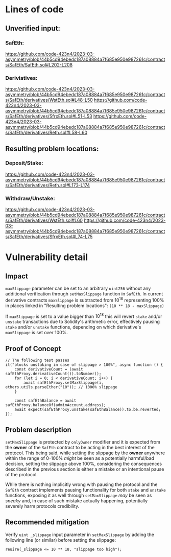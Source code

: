 # Lines of code

## Unverified input:

### SafEth:

https://github.com/code-423n4/2023-03-asymmetry/blob/44b5cd94ebedc187a08884a7f685e950e987261c/contracts/SafEth/SafEth.sol#L202-L208

### Deriviatives:

https://github.com/code-423n4/2023-03-asymmetry/blob/44b5cd94ebedc187a08884a7f685e950e987261c/contracts/SafEth/derivatives/WstEth.sol#L48-L50
https://github.com/code-423n4/2023-03-asymmetry/blob/44b5cd94ebedc187a08884a7f685e950e987261c/contracts/SafEth/derivatives/SfrxEth.sol#L51-L53
https://github.com/code-423n4/2023-03-asymmetry/blob/44b5cd94ebedc187a08884a7f685e950e987261c/contracts/SafEth/derivatives/Reth.sol#L58-L60

## Resulting problem locations:

### Deposit/Stake:

https://github.com/code-423n4/2023-03-asymmetry/blob/44b5cd94ebedc187a08884a7f685e950e987261c/contracts/SafEth/derivatives/Reth.sol#L173-L174

### Withdraw/Unstake:

https://github.com/code-423n4/2023-03-asymmetry/blob/44b5cd94ebedc187a08884a7f685e950e987261c/contracts/SafEth/derivatives/WstEth.sol#L60
https://github.com/code-423n4/2023-03-asymmetry/blob/44b5cd94ebedc187a08884a7f685e950e987261c/contracts/SafEth/derivatives/SfrxEth.sol#L74-L75

# Vulnerability detail

## Impact

`maxSlippage` parameter can be set to an arbitrary `uint256` without any additional verification through `setMaxSlippage` function in `SafEth`. In current derivative contracts `maxSlippage` is subtracted from $10^{18}$ representing 100% in places linked in "Resulting problem locations":
`(10 ** 18 - maxSlippage)`

If `maxSlippage` is set to a value bigger than $10^{18}$ this will revert `stake` and/or `unstake` transactions due to Solidity's arithmetic error, effectively pausing `stake` and/or `unstake` functions, depending on which derivative's `maxSlippage` is set over 100%.

## Proof of Concept

```
// The following test passes
it("blocks unstaking in case of slippage > 100%", async function () {
	const derivativeCount = (await safEthProxy.derivativeCount()).toNumber();
	for (let i = 0; i < derivativeCount; i++) {
		await safEthProxy.setMaxSlippage(i, ethers.utils.parseEther("10")); // 1000% slippage
	}

	const safEthBalance = await safEthProxy.balanceOf(adminAccount.address);
	await expect(safEthProxy.unstake(safEthBalance)).to.be.reverted;
});
```

## Problem description

`setMaxSlippage` is protected by `onlyOwner` modifier and it is expected from the **owner** of the `SafEth` contract to be acting in the best interest of the protocol. This being said, while setting the slippage by the **owner** anywhere within the range of 0-100% *might* be seen as a potentially harmful/bad decision, setting the slippage above 100%, considering the consequences described in the previous section is either a mistake or an intentional pause of the protocol.

While there is nothing implicitly wrong with pausing the protocol and the `SafEth` contract implements pausing functionality for both `stake` and `unstake` functions, exposing it as well through `setMaxSlippage` *may* be seen as *sneaky* and, in case of such mistake actually happening, potentially severely harm protocols credibility.

## Recommended mitigation

Verify `uint _slippage` input parameter in `setMaxSlippage` by adding the following line (or similar) before setting the slippage:

```
reuire(_slippage <= 10 ** 18, "slippage too high");
```